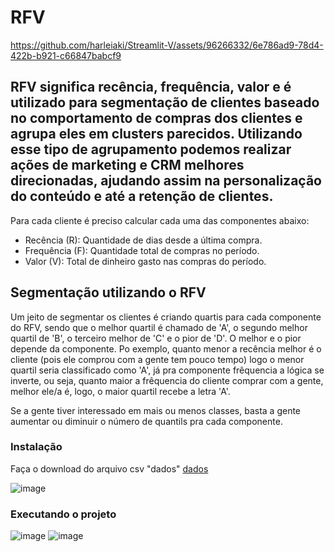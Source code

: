 # RFV


https://github.com/harleiaki/Streamlit-V/assets/96266332/6e786ad9-78d4-422b-b921-c66847babcf9


## RFV significa recência, frequência, valor e é utilizado para segmentação de clientes baseado no comportamento de compras dos clientes e agrupa eles em clusters parecidos. Utilizando esse tipo de agrupamento podemos realizar ações de marketing e CRM melhores direcionadas, ajudando assim na personalização do conteúdo e até a retenção de clientes.

Para cada cliente é preciso calcular cada uma das componentes abaixo:

- Recência (R): Quantidade de dias desde a última compra.
- Frequência (F): Quantidade total de compras no período.
- Valor (V): Total de dinheiro gasto nas compras do período.

## Segmentação utilizando o RFV
Um jeito de segmentar os clientes é criando quartis para cada componente do RFV, sendo que o melhor quartil é chamado de 'A', o segundo melhor quartil de 'B', o terceiro melhor de 'C' e o pior de 'D'. O melhor e o pior depende da componente. Po exemplo, quanto menor a recência melhor é o cliente (pois ele comprou com a gente tem pouco tempo) logo o menor quartil seria classificado como 'A', já pra componente frêquencia a lógica se inverte, ou seja, quanto maior a frêquencia do cliente comprar com a gente, melhor ele/a é, logo, o maior quartil recebe a letra 'A'.

Se a gente tiver interessado em mais ou menos classes, basta a gente aumentar ou diminuir o número de quantils pra cada componente.

### Instalação
Faça o download do arquivo csv "dados" [dados](https://github.com/harleiaki/Streamlit-V/blob/main/dados.csv)

![image](https://github.com/harleiaki/Streamlit-V/assets/96266332/f8701bd7-b5ac-4db8-84a5-d43b87f1d6df)

### Executando o projeto

![image](https://github.com/harleiaki/Streamlit-V/assets/96266332/783162fd-615d-4e69-8232-c65a1a8c4194)
![image](https://github.com/harleiaki/Streamlit-V/assets/96266332/c32c8163-fa22-476c-9a1a-4d4b13e83dfd)


